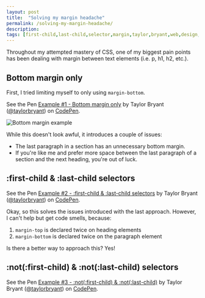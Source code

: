 ```yaml
---
layout: post
title:  "Solving my margin headache"
permalink: /solving-my-margin-headache/
description: 
tags: [first-child,last-child,selector,margin,taylor,bryant,web,design,memphis]
---
```


Throughout my attempted mastery of CSS, one of my biggest pain points has been dealing with margin between text elements (i.e. p, h1, h2, etc.).

## Bottom margin only
First, I tried limiting myself to only using `margin-bottom`.

<p data-height="600" data-theme-id="32204" data-slug-hash="ppdOZN" data-default-tab="css,result" data-user="taylorbryant" data-embed-version="2" data-pen-title="Example #1 - Bottom margin only" class="codepen">See the Pen <a href="https://codepen.io/taylorbryant/pen/ppdOZN/">Example #1 - Bottom margin only</a> by Taylor Bryant (<a href="https://codepen.io/taylorbryant">@taylorbryant</a>) on <a href="https://codepen.io">CodePen</a>.</p>
<script async src="https://production-assets.codepen.io/assets/embed/ei.js"></script>

![Bottom margin example](https://s3-us-west-2.amazonaws.com/s.cdpn.io/890531/Screen%20Shot%202018-01-06%20at%202.27.38%20PM.png)

While this doesn't look awful, it introduces a couple of issues:
* The last paragraph in a section has an unnecessary bottom margin.
* If you're like me and prefer more space between the last paragraph of a section and the next heading, you're out of luck.

## :first-child & :last-child selectors

<p data-height="600" data-theme-id="32204" data-slug-hash="YYEeMW" data-default-tab="css,result" data-user="taylorbryant" data-embed-version="2" data-pen-title="Example #2 - :first-child & :last-child selectors" class="codepen">See the Pen <a href="https://codepen.io/taylorbryant/pen/YYEeMW/">Example #2 - :first-child & :last-child selectors</a> by Taylor Bryant (<a href="https://codepen.io/taylorbryant">@taylorbryant</a>) on <a href="https://codepen.io">CodePen</a>.</p>
<script async src="https://production-assets.codepen.io/assets/embed/ei.js"></script>

Okay, so this solves the issues introduced with the last approach. However, I can't help but get code smells, because:
1. `margin-top` is declared twice on heading elements
2. `margin-bottom` is declared twice on the paragraph element

Is there a better way to approach this? Yes!

## :not(:first-child) & :not(:last-child) selectors
<p data-height="600" data-theme-id="32204" data-slug-hash="dJZqjg" data-default-tab="css,result" data-user="taylorbryant" data-embed-version="2" data-pen-title="Example #3 - :not(:first-child) & :not(:last-child)" class="codepen">See the Pen <a href="https://codepen.io/taylorbryant/pen/dJZqjg/">Example #3 - :not(:first-child) & :not(:last-child)</a> by Taylor Bryant (<a href="https://codepen.io/taylorbryant">@taylorbryant</a>) on <a href="https://codepen.io">CodePen</a>.</p>
<script async src="https://production-assets.codepen.io/assets/embed/ei.js"></script>
